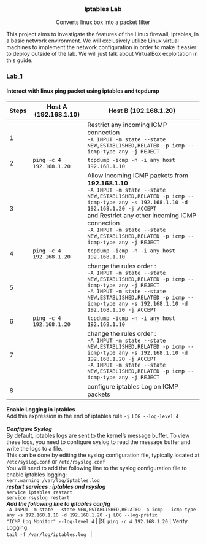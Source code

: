 <br />
<div align="center">
  <h3 align="center">Iptables Lab</h3>
  <p align="center">Converts linux box into a packet filter<br>
</div>

This project aims to investigate the features of the Linux firewall, iptables, in a basic network environment. We will exclusively utilize Linux virtual machines to implement the network configuration in order to make it easier to deploy outside of the lab. We will just talk about VirtualBox exploitation in this guide.

### Lab_1
#### Interact with linux ping packet using iptables and tcpdump
| Steps | Host A (192.168.1.10) | Host B (192.168.1.20) |
| --- | --- | --- |
|1| 						 | Restrict any incoming ICMP connection <br> `-A INPUT -m state --state NEW,ESTABLISHED,RELATED -p icmp --icmp-type any -j REJECT`
|2| `ping -c 4 192.168.1.20` | `tcpdump -icmp -n -i any host 192.168.1.10` |
|3| 						 | Allow incoming ICMP packets from **192.168.1.10** <br>`-A INPUT -m state --state NEW,ESTABLISHED,RELATED -p icmp --icmp-type any -s 192.168.1.10 -d 192.168.1.20 -j ACCEPT` <br> and Restrict any other incoming ICMP connection <br> `-A INPUT -m state --state NEW,ESTABLISHED,RELATED -p icmp --icmp-type any -j REJECT` |
|4| `ping -c 4 192.168.1.20` | `tcpdump -icmp -n -i any host 192.168.1.10` |
|5| 						 | change the rules order : <br>`-A INPUT -m state --state NEW,ESTABLISHED,RELATED -p icmp --icmp-type any -j REJECT` <br>`-A INPUT -m state --state NEW,ESTABLISHED,RELATED -p icmp --icmp-type any -s 192.168.1.10 -d 192.168.1.20 -j ACCEPT` |
|6| `ping -c 4 192.168.1.20` | `tcpdump -icmp -n -i any host 192.168.1.10` |
|7| 						 | change the rules order : <br>`-A INPUT -m state --state NEW,ESTABLISHED,RELATED -p icmp --icmp-type any -s 192.168.1.10 -d 192.168.1.20 -j ACCEPT` <br>`-A INPUT -m state --state NEW,ESTABLISHED,RELATED -p icmp --icmp-type any -j REJECT` |
|8| 						 | configure iptables Log on ICMP packets <br>
****Enable Logging in Iptables****<br>
Add this expression in the end of iptables rule `-j LOG --log-level 4`<br>
<br>
***Configure Syslog***<br>
By default, iptables logs are sent to the kernel’s message buffer. To view these logs, you need to configure syslog to read the message buffer and write the logs to a file. <br>
This can be done by editing the syslog configuration file, typically located at `/etc/syslog.conf` or `/etc/rsyslog.conf`<br>
You will need to add the following line to the syslog configuration file to enable iptables logging:<br>
`kern.warning /var/log/iptables.log`<br>
***restart services : iptables and rsyslog***<br>
`service iptables restart`<br>
`service rsyslog restart`<br>
***Add the following line to iptables config***<br>
`-A INPUT -m state --state NEW,ESTABLISHED,RELATED -p icmp --icmp-type any -s 192.168.1.10 -d 192.168.1.20 -j LOG --log-prefix "ICMP_Log_Monitor" --log-level 4` |
|9| `ping -c 4 192.168.1.20` | Verify Logging: <br>`tail -f /var/log/iptables.log ` |
